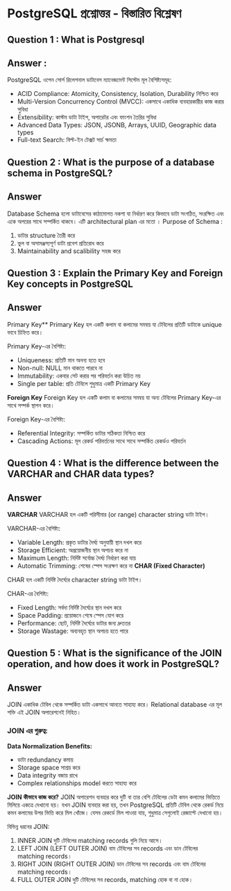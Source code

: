 # PostgreSQL প্রশ্নোত্তর - বিস্তারিত বিশ্লেষণ

## Question 1 : What is Postgresql 
## Answer :
PostgreSQL ওপেন সোর্স রিলেশনাল ডাটাবেস ম্যানেজমেন্ট সিস্টেম
মূল বৈশিষ্ট্যসমূহ:

- ACID Compliance: Atomicity, Consistency, Isolation, Durability নিশ্চিত করে
- Multi-Version Concurrency Control (MVCC): একসাথে একাধিক ব্যবহারকারীর কাজ করার সুবিধা
- Extensibility: কাস্টম ডাটা টাইপ, অপারেটর এবং ফাংশন তৈরির সুবিধা
- Advanced Data Types: JSON, JSONB, Arrays, UUID, Geographic data types
- Full-text Search: বিল্ট-ইন টেক্সট সার্চ ক্ষমতা



## Question 2 : What is the purpose of a database schema in PostgreSQL?
## Answer 
Database Schema হলো ডাটাবেসের কাঠামোগত নকশা যা নির্ধারণ করে কিভাবে ডাটা সংগঠিত, সংরক্ষিত এবং একে অপরের সাথে সম্পর্কিত থাকবে। এটি architectural plan এর মতো ।
Purpose of Schema : 
1. ডাটার structure তৈরী করে 
2. ভুল বা অসামঞ্জস্যপূর্ণ ডাটা প্রবেশ প্রতিরোধ করে
3. Maintainability and scalibility সহজ করে 


## Question 3 : Explain the Primary Key and Foreign Key concepts in PostgreSQL
## Answer 

Primary Key**
Primary Key হল একটি কলাম বা কলামের সমন্বয় যা টেবিলের প্রতিটি ডাটাকে  unique ভাবে চিহ্নিত করে।

Primary Key-এর বৈশিষ্ট্য:
- Uniqueness: প্রতিটি মান অনন্য হতে হবে
- Non-null: NULL মান থাকতে পারবে না
- Immutability: একবার সেট করার পর পরিবর্তন করা উচিত নয়
- Single per table: প্রতি টেবিলে শুধুমাত্র একটি Primary Key

**Foreign Key**
Foreign Key হল একটি কলাম বা কলামের সমন্বয় যা অন্য টেবিলের Primary Key-এর সাথে সম্পর্ক স্থাপন করে।

Foreign Key-এর বৈশিষ্ট্য:
- Referential Integrity: সম্পর্কিত ডাটার সঠিকতা নিশ্চিত করে
- Cascading Actions: মূল রেকর্ড পরিবর্তনের সাথে সাথে সম্পর্কিত রেকর্ডও পরিবর্তন


## Question 4  : What is the difference between the VARCHAR and CHAR data types?
## Answer 

**VARCHAR** 
VARCHAR হল একটি পরিসীমার (or range)  character string ডাটা টাইপ।

VARCHAR-এর বৈশিষ্ট্য:
- Variable Length: প্রকৃত ডাটার দৈর্ঘ্য অনুযায়ী স্থান দখল করে
- Storage Efficient: অপ্রয়োজনীয় স্থান অপচয় করে না
- Maximum Length: নির্দিষ্ট সর্বোচ্চ দৈর্ঘ্য নির্ধারণ করা যায়
- Automatic Trimming: শেষের স্পেস সংরক্ষণ করে না
**CHAR (Fixed Character)**

CHAR হল একটি নির্দিষ্ট দৈর্ঘ্যের character string ডাটা টাইপ।

CHAR-এর বৈশিষ্ট্য:

- Fixed Length: সর্বদা নির্দিষ্ট দৈর্ঘ্যের স্থান দখল করে
- Space Padding: প্রয়োজনে শেষে স্পেস যোগ করে
- Performance: ছোট, নির্দিষ্ট দৈর্ঘ্যের ডাটার জন্য দ্রুততর
- Storage Wastage: অব্যবহৃত স্থান অপচয় হতে পারে


## Question 5 : What is the significance of the JOIN operation, and how does it work in PostgreSQL?
## Answer 

JOIN একাধিক টেবিল থেকে সম্পর্কিত ডাটা একসাথে আনতে সাহায্য করে। Relational database এর মূল শক্তি এই JOIN অপারেশনেই নিহিত।

### JOIN এর গুরুত্ব:

**Data Normalization Benefits:**

- ডাটা redundancy কমায়
- Storage space সাশ্রয় করে
- Data integrity বজায় রাখে
- Complex relationships model করতে সাহায্য করে

 **JOIN কীভাবে কাজ করে?**
JOIN অপারেশন ব্যবহার করে দুটি বা তার বেশি টেবিলের ডেটা কমন কলামের ভিত্তিতে মিলিয়ে একত্রে দেখানো হয়।
যখন JOIN ব্যবহার করা হয়, তখন PostgreSQL প্রতিটি টেবিল থেকে রেকর্ড নিয়ে কমন কলামের উপর ভিত্তি করে মিল খোঁজে। যেসব রেকর্ডে মিল পাওয়া যায়, শুধুমাত্র সেগুলোই রেজাল্টে দেখানো হয়।

বিভিন্ন ধরনের JOIN:
1. INNER JOIN
দুটি টেবিলের matching records গুলি নিয়ে আসে।
2. LEFT JOIN (LEFT OUTER JOIN)
বাম টেবিলের সব records এবং ডান টেবিলের matching records।
3. RIGHT JOIN (RIGHT OUTER JOIN)
ডান টেবিলের সব records এবং বাম টেবিলের matching records।
4. FULL OUTER JOIN
দুটি টেবিলের সব records, matching হোক বা না হোক।
